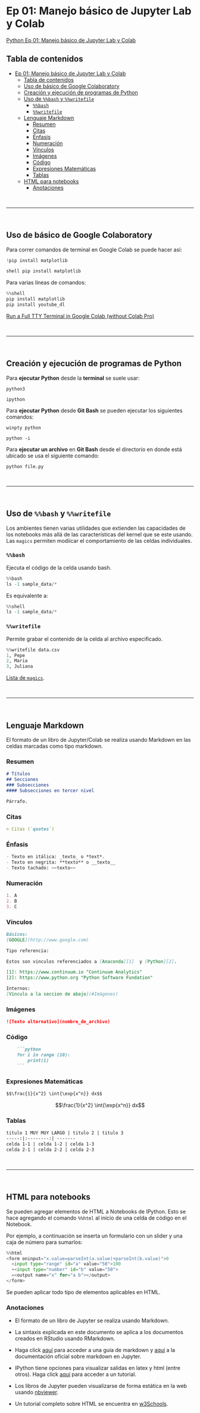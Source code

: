 # Ep 01: Manejo básico de Jupyter Lab y Colab

[Python Ep 01: Manejo básico de Jupyter Lab y Colab](https://jdvelasq.github.io/courses/modulos/python/01%20uso%20de%20jupyterlab%20y%20colab/_index.html#prog-en-python-ep-01-jupyterlab-y-colab)

## Tabla de contenidos

- [Ep 01: Manejo básico de Jupyter Lab y Colab](#ep-01-manejo-básico-de-jupyter-lab-y-colab)
  - [Tabla de contenidos](#tabla-de-contenidos)
  - [Uso de básico de Google Colaboratory](#uso-de-básico-de-google-colaboratory)
  - [Creación y ejecución de programas de Python](#creación-y-ejecución-de-programas-de-python)
  - [Uso de `%%bash` y `%%writefile`](#uso-de-bash-y-writefile)
    - [`%%bash`](#bash)
    - [`%%writefile`](#writefile)
  - [Lenguaje Markdown](#lenguaje-markdown)
    - [Resumen](#resumen)
    - [Citas](#citas)
    - [Énfasis](#énfasis)
    - [Numeración](#numeración)
    - [Vínculos](#vínculos)
    - [Imágenes](#imágenes)
    - [Código](#código)
    - [Expresiones Matemáticas](#expresiones-matemáticas)
    - [Tablas](#tablas)
  - [HTML para notebooks](#html-para-notebooks)
    - [Anotaciones](#anotaciones)

&nbsp;

---
&nbsp;

## Uso de básico de Google Colaboratory

Para correr comandos de terminal en Google Colab se puede hacer así:

```python
!pip install matplotlib
```

```python
shell pip install matplotlib
```

Para varias líneas de comandos:

```python
%%shell
pip install matplotlib
pip install youtube_dl
```

[Run a Full TTY Terminal in Google Colab (without Colab Pro)](https://blog.infuseai.io/run-a-full-tty-terminal-in-google-colab-without-colab-pro-2759b9f8a74a)

&nbsp;

---
&nbsp;

## Creación y ejecución de programas de Python

Para **ejecutar Python** desde la **terminal** se suele usar:

```console
python3
```

```console
ipython
```

Para **ejecutar Python** desde **Git Bash** se pueden ejecutar los siguientes comandos:

```console
winpty python
```

```console
python -i
```

Para **ejecutar un archivo** en **Git Bash** desde el directorio en donde está ubicado se usa el siguiente comando:

```console
python file.py
```

&nbsp;

---
&nbsp;

## Uso de `%%bash` y `%%writefile`

Los ambientes tienen varias utilidades que extienden las capacidades de los notebooks más allá de las características del kernel que se este usando. Las `magics` permiten modiicar el comportamiento de las celdas individuales.

### `%%bash`

Ejecuta el código de la celda usando bash.

```python
%%bash
ls -1 sample_data/*
```

Es equivalente a:

```python
%%shell
ls -1 sample_data/*
```

### `%%writefile`

Permite grabar el contenido de la celda al archivo especificado.

```python
%%writefile data.csv
1, Pepe
2, Maria
3, Juliana
```

[Lista de `magics`](https://github.com/ipython/ipython/wiki/Extensions-Index).

&nbsp;

---
&nbsp;

## Lenguaje Markdown

El formato de un libro de Jupyter/Colab se realiza usando Markdown en las celdas marcadas como tipo markdown.

### Resumen

```markdown
# Títulos
## Secciones
### Subsecciones
#### Subsecciones en tercer nivel

Párrafo.
```

### Citas

```markdown
> Citas (`quotes`)
```

### Énfasis

```markdown
- Texto en itálica: _texto_ o *text*.
- Texto en negrita: **texto** o __texto__
- Texto tachado: ~~texto~~
```

### Numeración

```markdown
1. A
2. B
3. C
```

### Vínculos

```markdown
Básicos:
[GOOGLE](http://www.google.com)

Tipo referencia:

Estos son vinculos referenciados a [Anaconda][1]  y [Python][2].

[1]: https://www.continuum.io "Continuum Analytics"
[2]: https://www.python.org "Python Software Fundation"

Internos:
[Vínculo a la seccion de abajo](#Imágenes)
```

### Imágenes

```markdown
![Texto alternativo](nombre_de_archivo)
```

### Código

```markdown
    ```python
    for i in range (10):
        print(i)
    ```
```

### Expresiones Matemáticas

```markdown
$$\frac{1}{x^2} \int{\exp{x^n}} dx$$
```

$$\frac{1}{x^2} \int{\exp{x^n}} dx$$

### Tablas

```markdown
titulo 1 MUY MUY LARGO | titulo 2 | titulo 3
-----:|:--------:| -------
celda 1-1 | celda 1-2 | celda 1-3
celda 2-1 | celda 2-2 | celda 2-3
```

&nbsp;

---
&nbsp;

## HTML para notebooks

Se pueden agregar elementos de HTML a Notebooks de IPython. Esto se hace agregando el comando `%%html` al inicio de una celda de código en el Notebook.

Por ejemplo, a continuación se inserta un formulario con un slider y una caja de número para sumarlos:

```python
%%html
<form oninput="x.value=parseInt(a.value)+parseInt(b.value)">0
  <input type="range" id="a" value="50">100
  +<input type="number" id="b" value="50">
  =<output name="x" for="a b"></output>
</form>
```

Se pueden aplicar todo tipo de elementos aplicables en HTML.

### Anotaciones

- El formato de un libro de Jupyter se realiza usando Markdown.

- La sintaxis explicada en este documento se aplica a los documentos creados en RStudio usando RMarkdown.

- Haga click [aquí](https://daringfireball.net/projects/markdown/basics) para acceder a una guía de markdown y [aquí](http://jupyter-notebook.readthedocs.org/en/latest/examples/Notebook/rstversions/Working%20With%20Markdown%20Cells.html) a la documentación oficial sobre markdown en Jupyter.

- IPython tiene opciones para visualizar salidas en latex y html (entre otros). Haga click [aquí](https://github.com/ipython/ipython-in-depth/blob/1905adca735c567884c5db8c1b6295b0e1d7a218/examples/IPython%20Kernel/Rich%20Output.ipynb) para acceder a un tutorial.

- Los libros de Jupyter pueden visualizarse de forma estática en la web usando [nbviewer](http://nbviewer.jupyter.org).

- Un tutorial completo sobre HTML se encuentra en [w3Schools](http://www.w3schools.com).
